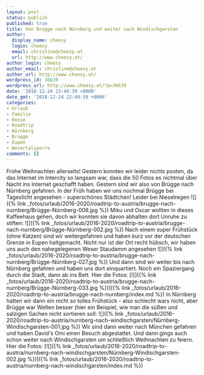 ```yaml
---
layout: post
status: publish
published: true
title: Von Brügge nach Nürnberg und weiter nach Windischgarsten
author:
  display_name: cheesy
  login: cheesy
  email: christine@cheesy.at
  url: http://www.cheesy.at/
author_login: cheesy
author_email: christine@cheesy.at
author_url: http://www.cheesy.at/
wordpress_id: 36639
wordpress_url: http://www.cheesy.at/?p=36639
date: '2018-12-24 23:40:39 +0000'
date_gmt: '2018-12-24 22:40:39 +0000'
categories:
- Urlaub
- Familie
- Reise
- Roadtrip
- Nürnberg
- Brügge
- Eupen
- Wesertalsperre
comments: []
---
```

Frohe Weihnachten allerseits!
Gestern konnten wir leider nichts posten, da das Internet im Intercity so langsam war, dass die 50 Fotos es nichtmal über Nacht ins Internet geschafft haben.
Gestern sind wir also von Brügge nach Nürnberg gefahren. In der Früh haben wir uns nochmal Brügge bei Tageslicht angesehen - superschönes Städtchen! Leider bei Nieselregen
![]({% link _fotos/urlaub/2016-2020/roadtrip-to-austria/brugge-nach-nurnberg/Brügge-Nürnberg-008.jpg %})
Miku und Oscar wollten in dieses Kaffeehaus gehen, doch wir konnten sie davon abhalten dort Unruhe zu stiften:
![]({% link _fotos/urlaub/2016-2020/roadtrip-to-austria/brugge-nach-nurnberg/Brügge-Nürnberg-002.jpg %})
Nach einem super Frühstück (ohne Katzen) sind wir weitergefahren und haben kurz vor der deutschen Grenze in Eupen haltgemacht. Nicht nur ist der Ort recht hübsch, wir haben uns auch den nahegelegenen Weser Staudamm angesehen
![]({% link _fotos/urlaub/2016-2020/roadtrip-to-austria/brugge-nach-nurnberg/Brügge-Nürnberg-027.jpg %})
Und dann sind wir weiter bis nach Nürnberg gefahren und haben uns dort einquartiert. Noch ein Spaziergang durch die Stadt, dann ab ins Bett. Hier die Fotos:
[![]({% link _fotos/urlaub/2016-2020/roadtrip-to-austria/brugge-nach-nurnberg/Brügge-Nürnberg-033.jpg %})]({% link _fotos/urlaub/2016-2020/roadtrip-to-austria/brugge-nach-nurnberg/index.md %})
In Nürnberg hatten wir dann ein nicht so tolles Frühstück - also schlecht wars nicht, aber Brügge war Welten besser (hier ein Beispiel, wie man die süßen und salzigen Sachen nicht sortieren soll:
![]({% link _fotos/urlaub/2016-2020/roadtrip-to-austria/nurnberg-nach-windischgarsten/Nürnberg-Windischgarsten-001.jpg %})
Wir sind dann weiter nach München gefahren und haben David's Omi einen Besuch abgestattet. Und dann gings auch schon weiter nach Windischgarsten um schließlich Weihnachten zu feiern. Hier die Fotos:
[![]({% link _fotos/urlaub/2016-2020/roadtrip-to-austria/nurnberg-nach-windischgarsten/Nürnberg-Windischgarsten-002.jpg %})]({% link _fotos/urlaub/2016-2020/roadtrip-to-austria/nurnberg-nach-windischgarsten/index.md %})
